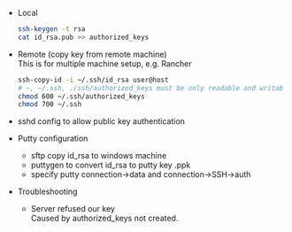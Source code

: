 - Local  
    ```sh
    ssh-keygen -t rsa
    cat id_rsa.pub >> authorized_keys
    ```

- Remote (copy key from remote machine)  
This is for multiple machine setup, e.g. Rancher    
    ```sh
    ssh-copy-id -i ~/.ssh/id_rsa user@host
    # ~, ~/.ssh, ./ssh/authorized_keys must be only readable and writable by the remote user  
    chmod 600 ~/.ssh/authorized_keys  
    chmod 700 ~/.ssh
    ```
- sshd config to allow public key authentication

- Putty configuration
  - sftp copy id_rsa to windows machine
  - puttygen to convert id_rsa to putty key .ppk
  - specify putty connection->data and connection->SSH->auth

- Troubleshooting  
  - Server refused our key  
    Caused by authorized_keys not created.  